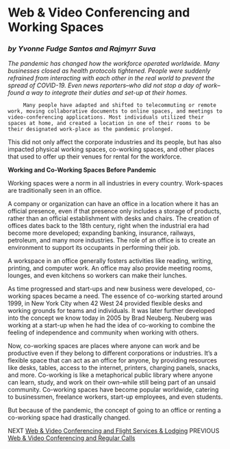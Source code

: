 # Web & Video Conferencing and Working Spaces
### _by Yvonne Fudge Santos and Rajmyrr Suva_

_The pandemic has changed how the workforce operated worldwide. Many businesses closed as health protocols tightened. People were suddenly refrained from interacting with each other in the real world to prevent the spread of COVID-19. Even news reporters–who did not stop a day of work–found a way to integrate their duties and set-up at their homes._ 

         Many people have adapted and shifted to telecommuting or remote work, moving collaborative documents to online spaces, and meetings to video-conferencing applications. Most individuals utilized their spaces at home, and created a location in one of their rooms to be their designated work-place as the pandemic prolonged.

  This did not only affect the corporate industries and its people, but has also impacted physical working spaces, co-working spaces, and other places that used to offer up their venues for rental for the workforce.


**Working and Co-Working Spaces Before Pandemic**

  Working spaces were a norm in all industries in every country. Work-spaces are traditionally seen in an office.

  A company or organization can have an office in a location where it has an official presence, even if that presence only includes a storage of products, rather than an official establishment with desks and chairs. The creation of offices dates back to the 18th century, right when the industrial era had become more developed; expanding banking, insurance, railways, petroleum, and many more industries. The role of an office is to create an environment to support its occupants in performing their job.

  A workspace in an office generally fosters activities like reading, writing, printing, and computer work. An office may also provide meeting rooms, lounges, and even kitchens so workers can make their lunches.

  As time progressed and start-ups and new business were developed, co-working spaces became a need. The essence of co-working started around 1999, in New York City when 42 West 24 provided flexible desks and working grounds for teams and individuals. It was later further developed into the concept we know today in 2005 by Brad Neuberg. Neuberg was working at a start-up when he had the idea of co-working to combine the feeling of independence and community when working with others.

  Now, co-working spaces are places where anyone can work and be productive even if they belong to different corporations or industries. It’s a flexible space that can act as an office for anyone, by providing resources like desks, tables, access to the internet, printers, charging panels, snacks, and more. Co-working is like a metaphorical public library where anyone can learn, study, and work on their own–while still being part of an unsaid community. Co-working spaces have become popular worldwide, catering to businessmen, freelance workers, start-up employees, and even students.

But because of the pandemic, the concept of going to an office or renting a co-working space had drastically changed. 



NEXT [Web & Video Conferencing and Flight Services & Lodging](fourth.md)
PREVIOUS [Web & Video Conferencing and Regular Calls](second.md)
